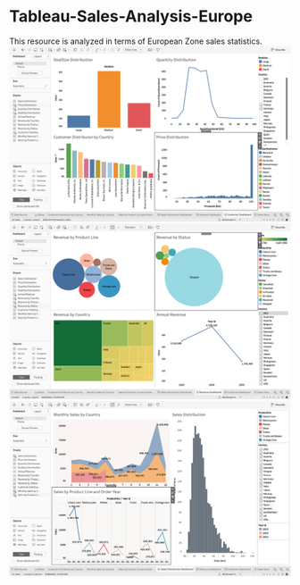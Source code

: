 # Tableau-Sales-Analysis-Europe
This resource is analyzed in terms of European Zone sales statistics.
![](readme_resources/Customer_Dashboard.png)
![](readme_resources/Revenue_Dashboard.png)
![](readme_resources/SalesDistributionDashboard.png)
